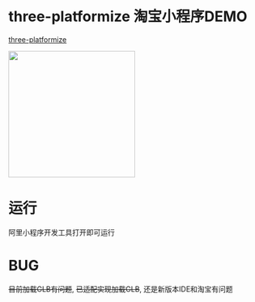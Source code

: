 # three-platformize 淘宝小程序DEMO

[three-platformize](https://github.com/deepkolos/three-platformize)

<div>
  <img src="https://raw.githubusercontent.com/deepkolos/three-platformize-demo-taobao/master/demo.gif" width="250" alt="" style="display:inline-block;"/>
</div>

# 运行

阿里小程序开发工具打开即可运行

# BUG

~~目前加载GLB有问题~~, ~~已适配实现加载GLB~~, 还是新版本IDE和淘宝有问题